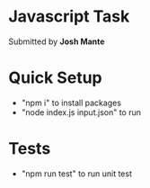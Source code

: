 # Javascript Task

Submitted by **Josh Mante**


# Quick Setup
- "npm i" to install packages
- "node index.js input.json" to run

# Tests
- "npm run test" to run unit test